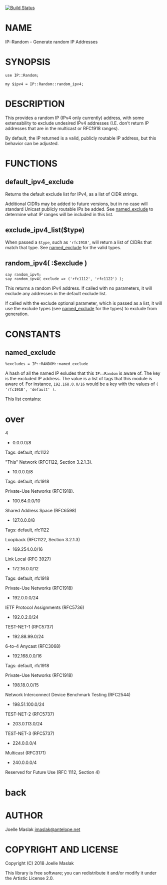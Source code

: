 [![Build Status](https://travis-ci.org/jmaslak/Perl6-IP-Random.svg?branch=master)](https://travis-ci.org/jmaslak/Perl6-IP-Random)

NAME
====

IP::Random - Generate random IP Addresses

SYNOPSIS
========

    use IP::Random;

    my $ipv4 = IP::Random::random_ipv4;

DESCRIPTION
===========

This provides a random IP (IPv4 only currently) address, with some extensability to exclude undesired IPv4 addresses (I.E. don't return IP addresses that are in the multicast or RFC1918 ranges).

By default, the IP returned is a valid, publicly routable IP address, but this behavior can be adjusted.

FUNCTIONS
=========

default_ipv4_exclude
--------------------

Returns the default exclude list for IPv4, as a list of CIDR strings.

Additional CIDRs may be added to future versions, but in no case will standard Unicast publicly routable IPs be added. See [named_exclude](named_exclude) to determine what IP ranges will be included in this list.

exclude_ipv4_list($type)
------------------------

When passed a `$type`, such as `'rfc1918'`, will return a list of CIDRs that match that type. See [named_exclude](named_exclude) for the valid types.

random_ipv4( :$exclude )
------------------------

    say random_ipv4;
    say random_ipv4( exclude => ('rfc1112', 'rfc1122') );

This returns a random IPv4 address. If called with no parameters, it will exclude any addresses in the default exclude list.

If called with the exclude optional parameter, which is passed as a list, it will use the exclude types (see [named_exclude](named_exclude) for the types) to exclude from generation.

CONSTANTS
=========

named_exclude
-------------

    %excludes = IP::RANDOM::named_exclude

A hash of all the named IP exludes that this `IP::Random` is aware of. The key is the excluded IP address. The value is a list of tags that this module is aware of. For instance, `192.168.0.0/16` would be a key with the values of `( 'rfc1918', 'default' )`.

This list contains:

over
====

4

  * 0.0.0.0/8

Tags: default, rfc1122

"This" Network (RFC1122, Section 3.2.1.3).

  * 10.0.0.0/8

Tags: default, rfc1918

Private-Use Networks (RFC1918).

  * 100.64.0.0/10

Shared Address Space (RFC6598)

  * 127.0.0.0/8

Tags: default, rfc1122

Loopback (RFC1122, Section 3.2.1.3)

  * 169.254.0.0/16

Link Local (RFC 3927)

  * 172.16.0.0/12

Tags: default, rfc1918

Private-Use Networks (RFC1918)

  * 192.0.0.0/24

IETF Protocol Assignments (RFC5736)

  * 192.0.2.0/24

TEST-NET-1 (RFC5737)

  * 192.88.99.0/24

6-to-4 Anycast (RFC3068)

  * 192.168.0.0/16

Tags: default, rfc1918

Private-Use Networks (RFC1918)

  * 198.18.0.0/15

Network Interconnect Device Benchmark Testing (RFC2544)

  * 198.51.100.0/24

TEST-NET-2 (RFC5737)

  * 203.0.113.0/24

TEST-NET-3 (RFC5737)

  * 224.0.0.0/4

Multicast (RFC3171)

  * 240.0.0.0/4

Reserved for Future Use (RFC 1112, Section 4)

back
====



AUTHOR
======

Joelle Maslak <jmaslak@antelope.net>

COPYRIGHT AND LICENSE
=====================

Copyright (C) 2018 Joelle Maslak

This library is free software; you can redistribute it and/or modify it under the Artistic License 2.0.

